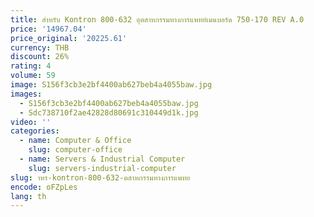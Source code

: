 ```yaml
---
title: สําหรับ Kontron 800-632 อุตสาหกรรมทางการแพทย์เมนบอร์ด 750-170 REV A.0
price: '14967.04'
price_original: '20225.61'
currency: THB
discount: 26%
rating: 4
volume: 59
image: S156f3cb3e2bf4400ab627beb4a4055baw.jpg
images:
  - S156f3cb3e2bf4400ab627beb4a4055baw.jpg
  - Sdc738710f2ae42828d80691c310449d1k.jpg
video: ''
categories:
  - name: Computer & Office
    slug: computer-office
  - name: Servers & Industrial Computer
    slug: servers-industrial-computer
slug: าหร-kontron-800-632-ตสาหกรรมทางการแพทย
encode: oFZpLes
lang: th
---
```

  
